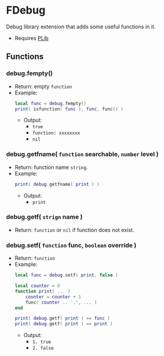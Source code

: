 # FDebug
Debug library extension that adds some useful functions in it.
- Requires [PLib](https://github.com/Pika-Software/gmod_plib)

## Functions

### debug.fempty()
- Return: empty `function`
- Example:
    ```lua
    local func = debug.fempty()
    print( isfunction( func ), func, func() )
    ```
    - Output:
        - `true`
        - `function: xxxxxxxx`
        - `nil`

### debug.getfname( `function` searchable, `number` level )
- Return: function name `string`.
- Example:
    ```lua
    print( debug.getfname( print ) )
    ```
    - Output:
        - `print`

### debug.getf( `strign` name )
- Return: `function` or `nil` if function does not exist.

### debug.setf( `function` func, `boolean` override )
- Return: `function`
- Example:
    ```lua
    local func = debug.setf( print, false )

    local counter = 0
    function print( ... )
        counter = counter + 1
        func( counter .. '.', ... )
    end

    print( debug.getf( print ) == func )
    print( debug.getf( print ) == print )
    ```
    - Output:
        - `1. true`
        - `2. false`
